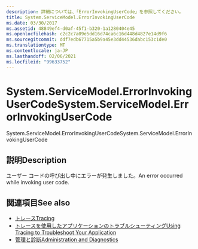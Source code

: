 ```yaml
---
description: 詳細については、「ErrorInvokingUserCode」を参照してください。
title: System.ServiceModel.ErrorInvokingUserCode
ms.date: 03/30/2017
ms.assetid: 48849ef4-d0af-45f1-b320-1a1280404e45
ms.openlocfilehash: c2c2c7a09e5dd16d74ca6c16d448d4827e14d9f6
ms.sourcegitcommit: ddf7edb67715a5b9a45e3dd44536dabc153c1de0
ms.translationtype: MT
ms.contentlocale: ja-JP
ms.lasthandoff: 02/06/2021
ms.locfileid: "99633752"
---
```

# <a name="systemservicemodelerrorinvokingusercode"></a><span data-ttu-id="a8844-103">System.ServiceModel.ErrorInvokingUserCode</span><span class="sxs-lookup"><span data-stu-id="a8844-103">System.ServiceModel.ErrorInvokingUserCode</span></span>

<span data-ttu-id="a8844-104">System.ServiceModel.ErrorInvokingUserCode</span><span class="sxs-lookup"><span data-stu-id="a8844-104">System.ServiceModel.ErrorInvokingUserCode</span></span>  
  
## <a name="description"></a><span data-ttu-id="a8844-105">説明</span><span class="sxs-lookup"><span data-stu-id="a8844-105">Description</span></span>  

 <span data-ttu-id="a8844-106">ユーザー コードの呼び出し中にエラーが発生しました。</span><span class="sxs-lookup"><span data-stu-id="a8844-106">An error occurred while invoking user code.</span></span>  
  
## <a name="see-also"></a><span data-ttu-id="a8844-107">関連項目</span><span class="sxs-lookup"><span data-stu-id="a8844-107">See also</span></span>

- [<span data-ttu-id="a8844-108">トレース</span><span class="sxs-lookup"><span data-stu-id="a8844-108">Tracing</span></span>](index.md)
- [<span data-ttu-id="a8844-109">トレースを使用したアプリケーションのトラブルシューティング</span><span class="sxs-lookup"><span data-stu-id="a8844-109">Using Tracing to Troubleshoot Your Application</span></span>](using-tracing-to-troubleshoot-your-application.md)
- [<span data-ttu-id="a8844-110">管理と診断</span><span class="sxs-lookup"><span data-stu-id="a8844-110">Administration and Diagnostics</span></span>](../index.md)
